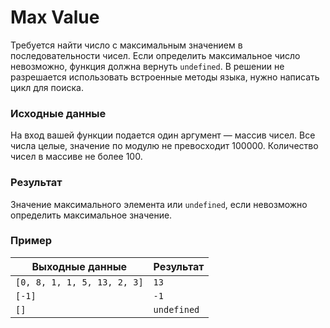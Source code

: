 # Max Value
Требуется найти число с максимальным значением в последовательности чисел. Если определить
максимальное число невозможно, функция должна вернуть `undefined`. В решении не разрешается
использовать встроенные методы языка,
нужно написать цикл для поиска.

### Исходные данные
На вход вашей функции подается один аргумент — массив чисел. Все числа целые, значение по модулю не
превосходит 100000. Количество чисел в массиве не более 100.

### Результат
Значение максимального элемента или `undefined`, если невозможно определить максимальное значение.

### Пример
| Выходные данные             | Результат   |
|-----------------------------|-------------|
| `[0, 8, 1, 1, 5, 13, 2, 3]` | `13`        |
| `[-1]`                      | `-1`        |
| `[]`                        | `undefined` |
